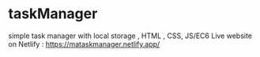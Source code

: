 # taskManager
simple task manager with local storage , HTML , CSS, JS/EC6
Live website on Netlify : https://mataskmanager.netlify.app/
